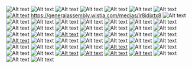 ![Alt text](day6-01.png) ![Alt text](day6-02.png) ![Alt text](day6-03.png) ![Alt text](day6-04.png) ![Alt text](day6-05.png) ![Alt text](day6-06.png) ![Alt text](day6-07.png) [![Alt text](day6-08.png)](https://generalassembly.wistia.com/medias/lr8idjxtx8) <https://generalassembly.wistia.com/medias/lr8idjxtx8> ![Alt text](day6-09.png) ![Alt text](day6-10.png) ![Alt text](day6-11.png) ![Alt text](day6-12.png) ![Alt text](day6-13.png) ![Alt text](day6-14.png) ![Alt text](day6-15.png) ![Alt text](day6-16.png) ![Alt text](day6-17.png) ![Alt text](day6-18.png) ![Alt text](day6-19.png) ![Alt text](day6-20.png) ![Alt text](day6-21.png) ![Alt text](day6-22.png) ![Alt text](day6-23.png) ![Alt text](day6-24.png) ![Alt text](day6-25.png) [![Alt text](day6-26.png)](https://git.generalassemb.ly/ModernEngineering/react-foundations/blob/main/03-components.md#code-along-a-very-basic-component)  ![Alt text](day6-27.png) ![Alt text](day6-28.png) ![Alt text](day6-29.png) ![Alt text](day6-30.png) [![Alt text](day6-31.png)](https://git.generalassemb.ly/ModernEngineering/react-foundations/blob/main/04-props.md#hello-world-exercise---you-do) ![Alt text](day6-32.png) ![Alt text](day6-33.png) ![Alt text](day6-34.png) ![Alt text](day6-35.png) ![Alt text](day6-36.png) ![Alt text](day6-37.png) ![Alt text](day6-38.png) ![Alt text](day6-39.png) ![Alt text](day6-40.png) ![Alt text](day6-41.png) [![Alt text](day6-42.png)](https://git.generalassemb.ly/ModernEngineering/react-foundations/blob/main/06-props-challenge.md)  ![Alt text](day6-43.png) ![Alt text](day6-44.png) ![Alt text](day6-45.png) ![Alt text](day6-46.png) [![Alt text](day6-47.png)](https://git.generalassemb.ly/ModernEngineering/react-foundations/blob/main/07-nested-components.md)  [![Alt text](day6-48.png)](https://git.generalassemb.ly/ModernEngineering/react-foundations/blob/main/08-nested-components-challenge.md) [![Alt text](day6-49.png)](https://git.generalassemb.ly/ModernEngineering/react-foundations/blob/main/10-lotr-codealong.md) [![Alt text](day6-50.png)](https://git.generalassemb.ly/ModernEngineering/react-favorite-songs-exercise) ![Alt text](day6-51.png) ![Alt text](day6-52.png) ![Alt text](day6-53.png)
